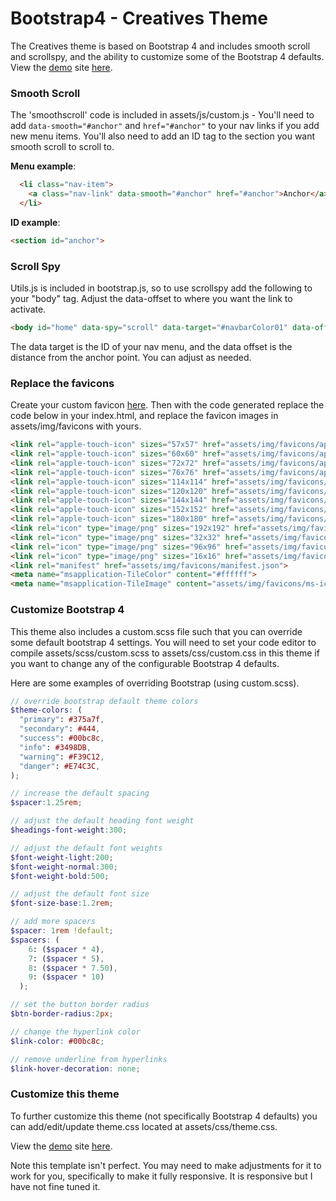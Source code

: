 # Bootstrap4 - Creatives Theme

The Creatives theme is based on Bootstrap 4 and includes smooth scroll and scrollspy, and the ability to customize some of the Bootstrap 4 defaults. View the [demo](https://steveshead.github.io/bootstrap4-creatives) site [here](https://steveshead.github.io/bootstrap4-creatives).


### Smooth Scroll
The 'smoothscroll' code is included in assets/js/custom.js - You'll need to add ```data-smooth="#anchor"``` and ```href="#anchor"``` to your nav links if you add new menu items.  You'll also need to add an ID tag to the section you want smooth scroll to scroll to.

**Menu example**:
```html
  <li class="nav-item">
    <a class="nav-link" data-smooth="#anchor" href="#anchor">Anchor</a>
  </li>
```

**ID example**:
```html
<section id="anchor">
```

### Scroll Spy
Utils.js is included in bootstrap.js, so to use scrollspy add the following to your "body" tag.  Adjust the data-offset to where you want the link to activate.

```html
<body id="home" data-spy="scroll" data-target="#navbarColor01" data-offset="90">
```

The data target is the ID of your nav menu, and the data offset is the distance from the anchor point.  You can adjust as needed.


### Replace the favicons
Create your custom favicon [here](https://www.favicon-generator.org/).  Then with the code generated replace the code below in your index.html, and replace the favicon images in assets/img/favicons with yours.

```html
<link rel="apple-touch-icon" sizes="57x57" href="assets/img/favicons/apple-icon-57x57.png">
<link rel="apple-touch-icon" sizes="60x60" href="assets/img/favicons/apple-icon-60x60.png">
<link rel="apple-touch-icon" sizes="72x72" href="assets/img/favicons/apple-icon-72x72.png">
<link rel="apple-touch-icon" sizes="76x76" href="assets/img/favicons/apple-icon-76x76.png">
<link rel="apple-touch-icon" sizes="114x114" href="assets/img/favicons/apple-icon-114x114.png">
<link rel="apple-touch-icon" sizes="120x120" href="assets/img/favicons/apple-icon-120x120.png">
<link rel="apple-touch-icon" sizes="144x144" href="assets/img/favicons/apple-icon-144x144.png">
<link rel="apple-touch-icon" sizes="152x152" href="assets/img/favicons/apple-icon-152x152.png">
<link rel="apple-touch-icon" sizes="180x180" href="assets/img/favicons/apple-icon-180x180.png">
<link rel="icon" type="image/png" sizes="192x192" href="assets/img/favicons/android-icon-192x192.png">
<link rel="icon" type="image/png" sizes="32x32" href="assets/img/favicons/favicon-32x32.png">
<link rel="icon" type="image/png" sizes="96x96" href="assets/img/favicons/favicon-96x96.png">
<link rel="icon" type="image/png" sizes="16x16" href="assets/img/favicons/favicon-16x16.png">
<link rel="manifest" href="assets/img/favicons/manifest.json">
<meta name="msapplication-TileColor" content="#ffffff">
<meta name="msapplication-TileImage" content="assets/img/favicons/ms-icon-144x144.png">
```

### Customize Bootstrap 4
This theme also includes a custom.scss file such that you can override some default bootstrap 4 settings. You will need to set your code editor to compile assets/scss/custom.scss to assets/css/custom.css in this theme if you want to change any of the configurable Bootstrap 4 defaults.

Here are some examples of overriding Bootstrap (using custom.scss).

```scss
// override bootstrap default theme colors
$theme-colors: (
  "primary": #375a7f,
  "secondary": #444,
  "success": #00bc8c,
  "info": #3498DB,
  "warning": #F39C12,
  "danger": #E74C3C,
);

// increase the default spacing
$spacer:1.25rem;

// adjust the default heading font weight
$headings-font-weight:300;

// adjust the default font weights
$font-weight-light:200;
$font-weight-normal:300;
$font-weight-bold:500;

// adjust the default font size
$font-size-base:1.2rem;

// add more spacers
$spacer: 1rem !default;
$spacers: (
    6: ($spacer * 4),
    7: ($spacer * 5),
    8: ($spacer * 7.50),
    9: ($spacer * 10)
  );

// set the button border radius
$btn-border-radius:2px;

// change the hyperlink color
$link-color: #00bc8c;

// remove underline from hyperlinks
$link-hover-decoration: none;
```
### Customize this theme
To further customize this theme (not specifically Bootstrap 4 defaults) you can add/edit/update theme.css located at assets/css/theme.css.

View the [demo](https://steveshead.github.io/bootstrap4-creatives) site [here](https://steveshead.github.io/bootstrap4-creatives).

Note this template isn't perfect.  You may need to make adjustments for it to work for you, specifically to make it fully responsive. It is responsive but I have not fine tuned it.
